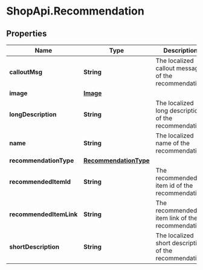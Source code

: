 # ShopApi.Recommendation

## Properties
Name | Type | Description | Notes
------------ | ------------- | ------------- | -------------
**calloutMsg** | **String** | The localized callout message of the recommendation. | [optional] 
**image** | [**Image**](Image.md) |  | [optional] 
**longDescription** | **String** | The localized long description of the recommendation. | [optional] 
**name** | **String** | The localized name of the recommendation. | [optional] 
**recommendationType** | [**RecommendationType**](RecommendationType.md) |  | [optional] 
**recommendedItemId** | **String** | The recommended item id of the recommendation. | [optional] 
**recommendedItemLink** | **String** | The recommended item link of the recommendation. | [optional] 
**shortDescription** | **String** | The localized short description of the recommendation. | [optional] 
